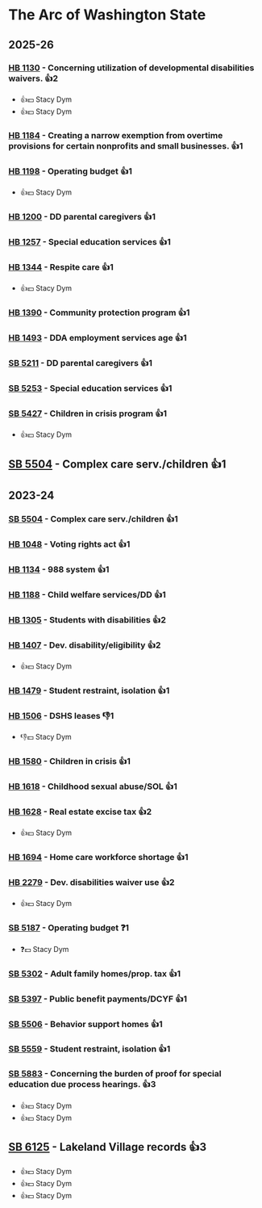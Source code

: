 # The Arc of Washington State
## 2025-26

### [HB 1130](/bill/2025-26/hb/1130/) - Concerning utilization of developmental disabilities waivers. 👍2  
* 👍💵 Stacy Dym
* 👍💵 Stacy Dym

### [HB 1184](/bill/2025-26/hb/1184/) - Creating a narrow exemption from overtime provisions for certain nonprofits and small businesses. 👍1  

### [HB 1198](/bill/2025-26/hb/1198/) - Operating budget 👍1  
* 👍💵 Stacy Dym

### [HB 1200](/bill/2025-26/hb/1200/) - DD parental caregivers 👍1  

### [HB 1257](/bill/2025-26/hb/1257/) - Special education services 👍1  

### [HB 1344](/bill/2025-26/hb/1344/) - Respite care 👍1  
* 👍💵 Stacy Dym

### [HB 1390](/bill/2025-26/hb/1390/) - Community protection program 👍1  

### [HB 1493](/bill/2025-26/hb/1493/) - DDA employment services age 👍1  

### [SB 5211](/bill/2025-26/sb/5211/) - DD parental caregivers 👍1  

### [SB 5253](/bill/2025-26/sb/5253/) - Special education services 👍1  

### [SB 5427](/bill/2025-26/sb/5427/) - Children in crisis program 👍1  
* 👍💵 Stacy Dym

## [SB 5504](/bill/2025-26/sb/5504/) - Complex care serv./children 👍1  

## 2023-24

### [SB 5504](/bill/2023-24/sb/5504/) - Complex care serv./children 👍1  

### [HB 1048](/bill/2023-24/hb/1048/) - Voting rights act 👍1  

### [HB 1134](/bill/2023-24/hb/1134/) - 988 system 👍1  

### [HB 1188](/bill/2023-24/hb/1188/) - Child welfare services/DD 👍1  

### [HB 1305](/bill/2023-24/hb/1305/) - Students with disabilities 👍2  

### [HB 1407](/bill/2023-24/hb/1407/) - Dev. disability/eligibility 👍2  
* 👍💵 Stacy Dym

### [HB 1479](/bill/2023-24/hb/1479/) - Student restraint, isolation 👍1  

### [HB 1506](/bill/2023-24/hb/1506/) - DSHS leases  👎1 
* 👎💵 Stacy Dym

### [HB 1580](/bill/2023-24/hb/1580/) - Children in crisis 👍1  

### [HB 1618](/bill/2023-24/hb/1618/) - Childhood sexual abuse/SOL 👍1  

### [HB 1628](/bill/2023-24/hb/1628/) - Real estate excise tax 👍2  
* 👍💵 Stacy Dym

### [HB 1694](/bill/2023-24/hb/1694/) - Home care workforce shortage 👍1  

### [HB 2279](/bill/2023-24/hb/2279/) - Dev. disabilities waiver use 👍2  
* 👍💵 Stacy Dym

### [SB 5187](/bill/2023-24/sb/5187/) - Operating budget   ❓1
* ❓💵 Stacy Dym

### [SB 5302](/bill/2023-24/sb/5302/) - Adult family homes/prop. tax 👍1  

### [SB 5397](/bill/2023-24/sb/5397/) - Public benefit payments/DCYF 👍1  

### [SB 5506](/bill/2023-24/sb/5506/) - Behavior support homes 👍1  

### [SB 5559](/bill/2023-24/sb/5559/) - Student restraint, isolation 👍1  

### [SB 5883](/bill/2023-24/sb/5883/) - Concerning the burden of proof for special education due process hearings. 👍3  
* 👍💵 Stacy Dym
* 👍💵 Stacy Dym

## [SB 6125](/bill/2023-24/sb/6125/) - Lakeland Village records 👍3  
* 👍💵 Stacy Dym
* 👍💵 Stacy Dym
* 👍💵 Stacy Dym
